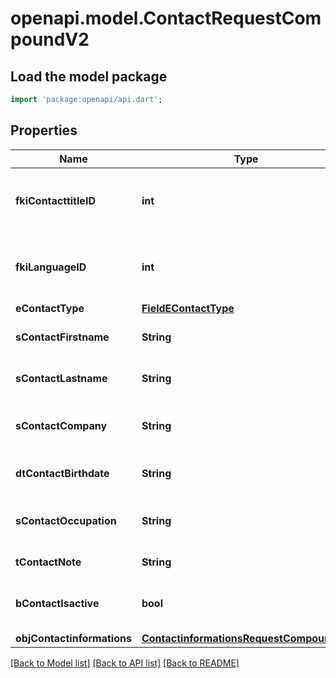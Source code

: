 # openapi.model.ContactRequestCompoundV2

## Load the model package
```dart
import 'package:openapi/api.dart';
```

## Properties
Name | Type | Description | Notes
------------ | ------------- | ------------- | -------------
**fkiContacttitleID** | **int** | The unique ID of the Contacttitle.  Valid values:  |Value|Description| |-|-| |1|Ms.| |2|Mr.| |4|(Blank)| |5|Me (For Notaries)| | 
**fkiLanguageID** | **int** | The unique ID of the Language.  Valid values:  |Value|Description| |-|-| |1|French| |2|English| | 
**eContactType** | [**FieldEContactType**](FieldEContactType.md) |  | 
**sContactFirstname** | **String** | The First name of the contact | 
**sContactLastname** | **String** | The Last name of the contact | 
**sContactCompany** | **String** | The Company name of the contact | [optional] 
**dtContactBirthdate** | **String** | The Birth Date of the contact | [optional] 
**sContactOccupation** | **String** | The occupation of the Contact | [optional] 
**tContactNote** | **String** | The note of the Contact | [optional] 
**bContactIsactive** | **bool** | Whether the contact is active or not | [optional] 
**objContactinformations** | [**ContactinformationsRequestCompoundV2**](ContactinformationsRequestCompoundV2.md) |  | 

[[Back to Model list]](../README.md#documentation-for-models) [[Back to API list]](../README.md#documentation-for-api-endpoints) [[Back to README]](../README.md)


